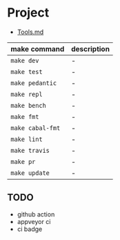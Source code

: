 # Project

- [Tools.md](./Tools.md)

make command | description
-------------|----------
`make dev` | -
`make test` | -
`make pedantic` | -
`make repl` | -
`make bench` | -
`make fmt` | -
`make cabal-fmt` | -
`make lint` | -
`make travis` | -
`make pr` | -
`make update` | -

## TODO

- github action
- appveyor ci
- ci badge